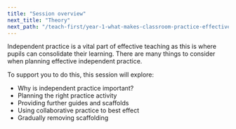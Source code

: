 ```yaml
---
title: "Session overview"
next_title: "Theory"
next_path: "/teach-first/year-1-what-makes-classroom-practice-effective/spring-week-4-ect-theory"
---
```


Independent practice is a vital part of effective teaching as this is where pupils can consolidate their learning. There are many things to consider when planning effective independent practice.

To support you to do this, this session will explore:

- Why is independent practice important?
- Planning the right practice activity
- Providing further guides and scaffolds
- Using collaborative practice to best effect
- Gradually removing scaffolding
